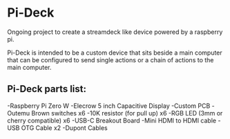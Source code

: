 # Pi-Deck

Ongoing project to create a streamdeck like device powered by a raspberry pi.

Pi-Deck is intended to be a custom device that sits beside a main computer that can be configured to send single actions or a chain of actions to the main computer.


## Pi-Deck parts list:
-Raspberry Pi Zero W
-Elecrow 5 inch Capacitive Display
-Custom PCB
	-Outemu Brown switches x6
	-10K resistor (for pull up) x6
	-RGB LED (3mm or cherry compatible) x6
-USB-C Breakout Board
-Mini HDMI to HDMI cable
-USB OTG Cable x2
-Dupont Cables


